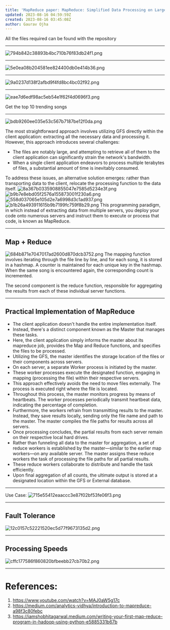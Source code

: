 ```yaml
---
title: 'MapReduce paper: MapReduce: Simplified Data Processing on Large Clusters'
updated: 2023-08-16 04:59:59Z
created: 2023-08-16 03:45:08Z
author: Gaurav Ojha
---
```


All the files required can be found with the repository
***
![794b842c38893b4bc710b76f83db24f1.png](MapReduce/794b842c38893b4bc710b76f83db24f1.png)
***
![5e0ea08b204581ee824400db0e414b36.png](MapReduce/5e0ea08b204581ee824400db0e414b36.png)
***
![9a0237d138f2afbd9f4fd8bc4bc02f92.png](MapReduce/9a0237d138f2afbd9f4fd8bc4bc02f92.png)
***
![eae7d6edf98ac5eb54e1f62f4d0696f3.png](MapReduce/eae7d6edf98ac5eb54e1f62f4d0696f3.png)

Get the top 10 trending songs
***
![bdb9260ee035e53c567b7187be12f0da.png](MapReduce/bdb9260ee035e53c567b7187be12f0da.png)

The most straightforward approach involves utilizing GFS directly within the client application: extracting all the necessary data and processing it. However, this approach introduces several challenges:

- The files are notably large, and attempting to retrieve all of them to the client application can significantly strain the network's bandwidth.
- When a single client application endeavors to process multiple terabytes of files, a substantial amount of time is inevitably consumed.

To address these issues, an alternative solution emerges: rather than transporting data to the client, relocate the processing function to the data itself.
![8a367b0335908855047e7585d5234e3f.png](MapReduce/8a367b0335908855047e7585d5234e3f.png)
![b9b7e8ebd05f2576a155873001f230a6.png](MapReduce/b9b7e8ebd05f2576a155873001f230a6.png)
![558d037065e105d2e7a6998d3c1ad937.png](MapReduce/558d037065e105d2e7a6998d3c1ad937.png)
![b1b26a493911615b9b7199fc759f8b29.png](MapReduce/b1b26a493911615b9b7199fc759f8b29.png)
This programming paradigm, in which instead of extracting data from multiple servers, you deploy your code onto numerous servers and instruct them to execute or process that code, is known as MapReduce.
***
## Map + Reduce

![684b871e7047017ad2600d870dcb3752.png](MapReduce/684b871e7047017ad2600d870dcb3752.png)
The mapping function involves iterating through the file line by line, and for each song, it is stored in a hashmap. A counter is maintained for each unique key in the hashmap. When the same song is encountered again, the corresponding count is incremented. 

The second component is the reduce function, responsible for aggregating the results from each of these individual server functions.
***
## Practical Implementation of MapReduce
- The client application doesn't handle the entire implementation itself.
- Instead, there's a distinct component known as the Master that manages these tasks.
- Here, the client application simply informs the master about its mapreduce job, provides the Map and Reduce functions, and specifies the files to be processed.
- Utilizing the GFS, the master identifies the storage location of the files or their components across servers.
- On each server, a separate Worker process is initiated by the master.
- These worker processes execute the designated function, engaging in mapping (processing the file) within their respective servers.
- This approach effectively avoids the need to move files externally. The process is executed right where the file is located.
- Throughout this process, the master monitors progress by means of heartbeats. The worker processes periodically transmit heartbeat data, indicating the percentage of completion.
- Furthermore, the workers refrain from transmitting results to the master. Instead, they save results locally, sending only the file name and path to the master. The master compiles the file paths for results across all servers.
- Once processing concludes, the partial results from each server remain on their respective local hard drives.
- Rather than funneling all data to the master for aggregation, a set of reduce workers is established by the master—similar to the earlier map workers—on any available server. The master assigns these reduce workers the task of processing the file paths for all partial results.
- These reduce workers collaborate to distribute and handle the task efficiently.
- Upon final aggregation of all counts, the ultimate output is stored at a designated location within the GFS or External database.
***
Use Case:
![715e55412eaaccc3e87f02bf53fe06f3.png](MapReduce/715e55412eaaccc3e87f02bf53fe06f3.png)
***
## Fault Tolerance 
![12c0157c52221520ec5d77f9673135d2.png](MapReduce/12c0157c52221520ec5d77f9673135d2.png)
***
## Processing Speeds
![cffc177586f860820bfbeebb27cb70b2.png](MapReduce/cffc177586f860820bfbeebb27cb70b2.png)
***
# References:
1. https://www.youtube.com/watch?v=MAJ0aW5g17c
2. https://medium.com/analytics-vidhya/introduction-to-mapreduce-a98f3c80febc
3. https://iamshobhitagarwal.medium.com/writing-your-first-map-reduce-program-in-hadoop-using-python-e5885331b67b
